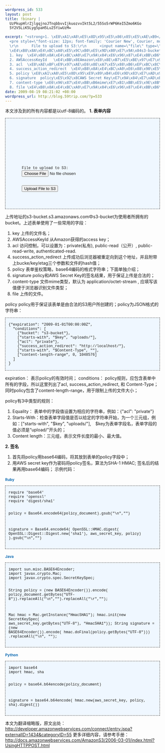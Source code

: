 ```yaml
--- 
wordpress_id: 533
layout: post
title: !binary |
  UzPkupHlrZjlgqjnoJTnqbbvvIjkuozvvIkt5L2/55So5rWP6KeI5Zmo6KGo
  5Y2V5LiK5Lyg5paH5Lu25YiwUzM=

excerpt: "<strong>1. \xE8\xA1\xA8\xE5\x8D\x95\xE5\x86\x85\xE5\xAE\xB9</strong>\r\n\
  <pre style=\"font-size: 12px; font-family: 'Courier New', Courier, mono; background-color: #eff7ff; overflow-x: auto; overflow-y: auto; width: 600px; padding-top: 15px; padding-right: 10px; padding-bottom: 15px; padding-left: 10px; margin: 0px; border: 1px dashed #333333;\"><code style=\"font-family: 'Courier New', Courier, mono; font-size: 12px;\">    <form action=\"https://s3-bucket.s3.amazonaws.com/\" method=\"post\" enctype=\"multipart/form-data\">\r\n      <input type=\"hidden\" name=\"key\" value=\"uploads/${filename}\">\r\n      <input type=\"hidden\" name=\"AWSAccessKeyId\" value=\"YOUR_AWS_ACCESS_KEY\">\r\n      <input type=\"hidden\" name=\"acl\" value=\"private\">\r\n      <input type=\"hidden\" name=\"success_action_redirect\" value=\"http://localhost/\">\r\n      <input type=\"hidden\" name=\"policy\" value=\"YOUR_POLICY_DOCUMENT_BASE64_ENCODED\">\r\n      <input type=\"hidden\" name=\"signature\" value=\"YOUR_CALCULATED_SIGNATURE\">\r\n      <input type=\"hidden\" name=\"Content-Type\" value=\"image/jpeg\">\r\n\
  \r\n      File to upload to S3:\r\n      <input name=\"file\" type=\"file\">\r\n      <br>\r\n      <input type=\"submit\" value=\"Upload File to S3\">\r\n    </form> </code></pre>\r\n\
  \xE4\xB8\x8A\xE4\xBC\xA0\xE5\x9C\xB0\xE5\x9D\x80\xE7\x9A\x84s3-bucket.s3.amazonaws.com\xE4\xB8\xADs3-bucket\xE4\xB8\xBA\xE4\xBD\xBF\xE7\x94\xA8\xE8\x80\x85\xE6\x89\x80\xE6\x8B\xA5\xE6\x9C\x89\xE7\x9A\x84bucket\xE3\x80\x82\xE4\xB8\x8A\xE8\xBF\xB0\xE8\xA1\xA8\xE5\x8D\x95\xE4\xBD\xBF\xE7\x94\xA8\xE4\xBA\x86\xE4\xB8\x80\xE4\xBA\x9B\xE5\xB8\xB8\xE7\x94\xA8\xE7\x9A\x84\xE5\xAD\x97\xE6\xAE\xB5\xEF\xBC\x9A\r\n\
  1. key  \xE4\xB8\x8A\xE4\xBC\xA0\xE7\x9A\x84\xE6\x96\x87\xE4\xBB\xB6\xE5\x90\x8D\xEF\xBC\x9B\r\n\
  2. AWSAccessKeyId   \xE4\xBB\x8EAmazon\xE8\x8E\xB7\xE5\xBE\x97\xE7\x9A\x84access key\xEF\xBC\x9B\r\n\
  3. acl  \xE8\xAE\xBF\xE9\x97\xAE\xE6\x8E\xA7\xE5\x88\xB6\xEF\xBC\x8C\xE5\x8F\xAF\xE4\xBB\xA5\xE8\xAE\xBE\xE7\xBD\xAE\xE4\xB8\xBA\xEF\xBC\x9Aprivate(\xE7\xA7\x81\xE6\x9C\x89)\xE3\x80\x81public-read\xEF\xBC\x88\xE5\x85\xAC\xE5\xBC\x80\xEF\xBC\x89\xEF\xBC\x9B\r\n\
  4. success_action_redirect  \xE4\xB8\x8A\xE4\xBC\xA0\xE6\x88\x90\xE5\x8A\x9F\xE5\x90\x8E\xE6\xB5\x8F\xE8\xA7\x88\xE5\x99\xA8\xE8\xA2\xAB\xE9\x87\x8D\xE5\xAE\x9A\xE5\x90\x91\xE5\x88\xB0\xE8\xBF\x99\xE4\xB8\xAA\xE5\x9C\xB0\xE5\x9D\x80\xEF\xBC\x8C\xE5\xB9\xB6\xE4\xB8\x94\xE9\x99\x84\xE5\xB8\xA6\xE4\xB8\x8Abucke/key/etag\xE4\xB8\x89\xE4\xB8\xAA\xE5\x8F\x82\xE6\x95\xB0\xE5\x92\x8C\xE6\x96\x87\xE4\xBB\xB6\xE7\x9A\x84hash\xE5\x80\xBC\xEF\xBC\x9B\r\n\
  5. policy \xE8\xA1\xA8\xE5\x8D\x95\xE9\x89\xB4\xE6\x9D\x83\xE7\xAD\x96\xE7\x95\xA5\xEF\xBC\x8Cbase64\xE7\xBC\x96\xE7\xA0\x81\xE7\x9A\x84\xE6\xA0\xBC\xE5\xBC\x8F\xE5\xAD\x97\xE7\xAC\xA6\xE4\xB8\xB2\xEF\xBC\x9B\xE4\xB8\x8B\xE9\x9D\xA2\xE5\x8D\x95\xE7\x8B\xAC\xE4\xBB\x8B\xE7\xBB\x8D\xEF\xBC\x9B\r\n\
  6. signature  policy\xE5\x92\x8CAWS Secret Key\xE7\x9A\x84\xE7\xAD\xBE\xE5\x90\x8D\xE7\xBB\x93\xE6\x9E\x9C\xEF\xBC\x8C\xE7\x94\xA8\xE4\xBA\x8E\xE4\xBF\x9D\xE8\xAF\x81\xE4\xB8\x8A\xE4\xBC\xA0\xE6\x98\xAF\xE5\x90\x88\xE6\xB3\x95\xE7\x9A\x84\xEF\xBC\x9B\r\n\
  7. content-type \xE6\x96\x87\xE4\xBB\xB6mime\xE7\xB1\xBB\xE5\x9E\x8B\xEF\xBC\x8C\xE9\xBB\x98\xE8\xAE\xA4\xE4\xB8\xBA application/octet-stream , \xE5\xBA\x94\xE5\xA1\xAB\xE5\x86\x99\xE8\xAF\xA5\xE5\x80\xBC\xE4\xBE\xBF\xE4\xBA\x8E\xE6\xB5\x8F\xE8\xA7\x88\xE5\x99\xA8\xE8\xAF\x86\xE5\x88\xAB\xE6\x96\x87\xE4\xBB\xB6\xE7\xB1\xBB\xE5\x9E\x8B\xEF\xBC\x9B\r\n\
  8. file \xE4\xB8\x8A\xE4\xBC\xA0\xE7\x9A\x84\xE6\x96\x87\xE4\xBB\xB6\xE3\x80\x82"
date: 2009-08-19 08:21:02 +08:00
wordpress_url: http://blog.59trip.com/?p=533
---
```

本文涉及到的所有内容都是以utf-8编码的。
<strong>1. 表单内容</strong>
<pre style="font-size: 12px; font-family: 'Courier New', Courier, mono; background-color: #eff7ff; overflow-x: auto; overflow-y: auto; padding-top: 15px; padding-right: 10px; padding-bottom: 15px; padding-left: 10px; margin: 0px; border: 1px dashed #333333;"><code style="font-family: 'Courier New', Courier, mono; font-size: 12px;">    <form action="https://s3-bucket.s3.amazonaws.com/" method="post" enctype="multipart/form-data">
      <input type="hidden" name="key" value="uploads/${filename}">
      <input type="hidden" name="AWSAccessKeyId" value="YOUR_AWS_ACCESS_KEY">
      <input type="hidden" name="acl" value="private">
      <input type="hidden" name="success_action_redirect" value="http://localhost/">
      <input type="hidden" name="policy" value="YOUR_POLICY_DOCUMENT_BASE64_ENCODED">
      <input type="hidden" name="signature" value="YOUR_CALCULATED_SIGNATURE">
      <input type="hidden" name="Content-Type" value="image/jpeg">

      File to upload to S3:
      <input name="file" type="file">
      <br>
      <input type="submit" value="Upload File to S3">
    </form> </code></pre>
上传地址的s3-bucket.s3.amazonaws.com中s3-bucket为使用者所拥有的bucket。上述表单使用了一些常用的字段：
1. key  上传的文件名；
2. AWSAccessKeyId   从Amazon获得的access key；
3. acl  访问控制，可以设置为：private(私有), public-read（公开）, public-read-write, authenticated-read.
4. success_action_redirect  上传成功后浏览器被重定向到这个地址，并且附带上bucke/key/etag三个参数和文件的hash值；
5. policy 表单鉴权策略，base64编码的格式字符串；下面单独介绍；
6. signature  policy和AWS Secret Key的签名结果，用于保证上传是合法的；
7. content-type 文件mime类型，默认为 application/octet-stream , 应填写该值便于浏览器识别文件类型；
8. file 上传的文件。
<!--more-->
policy
policy用于保证该表单是由合法的S3用户所创建的；policy为JSON格式的字符串：
<pre style="font-size: 12px; font-family: 'Courier New', Courier, mono; background-color: #eff7ff; overflow-x: auto; overflow-y: auto; padding-top: 15px; padding-right: 10px; padding-bottom: 15px; padding-left: 10px; margin: 0px; border: 1px dashed #333333;"><code style="font-family: 'Courier New', Courier, mono; font-size: 12px;">{"expiration": "2009-01-01T00:00:00Z",
  "conditions": [
    {"bucket": "s3-bucket"},
    ["starts-with", "$key", "uploads/"],
    {"acl": "private"},
    {"success_action_redirect": "http://localhost/"},
    ["starts-with", "$Content-Type", ""],
    ["content-length-range", 0, 1048576]
  ]
}</code></pre>
expiration： 表示policy的有效时间；
conditions： policy规则，应包含表单中所有的字段，所以这里列出了acl, success_action_redirect, 和 Content-Type；同时policy包含了content-length-range，用于限制上传的文件大小；

policy有3中类型的规则：
1. Equality： 表单中的字段值设置为相应的字符串，例如：{"acl": "private"}
2. Starts-With：检查表单字段值是否以给定的字符串开始，为一个三元组，例如：["starts-with", "$key", "uploads/"],　$key为表单字段名，表单字段的值必须是“upload/”开头的；
3. Content length：三元组，表示文件长度的最小、最大值。

<strong>2. 签名</strong>
1. 首先将policy用base64编码，将其放到表单的policy字段中；
2. 用AWS secret key作为密码将policy签名，算法为SHA-1 HMAC; 签名后的结果再用base64编码；
示例代码：
<h3 id="ruby" style="color: #146eb4; font-size: 12px; font-weight: bold; padding: 0px;">Ruby</h3>
<pre style="font-size: 12px; font-family: 'Courier New', Courier, mono; background-color: #eff7ff; overflow-x: auto; overflow-y: auto;padding-top: 15px; padding-right: 10px; padding-bottom: 15px; padding-left: 10px; margin: 0px; border: 1px dashed #333333;"><code style="font-family: 'Courier New', Courier, mono; font-size: 12px;">require 'base64'
require 'openssl'
require 'digest/sha1'

policy = Base64.encode64(policy_document).gsub("\n","")

signature = Base64.encode64(
    OpenSSL::HMAC.digest(
        OpenSSL::Digest::Digest.new('sha1'), 
        aws_secret_key, policy)
    ).gsub("\n","")
</code></pre>
<h3 id="java" style="color: #146eb4; font-size: 12px; font-weight: bold; padding: 0px;">Java</h3>
<pre style="font-size: 12px; font-family: 'Courier New', Courier, mono; background-color: #eff7ff; overflow-x: auto; overflow-y: auto;padding-top: 15px; padding-right: 10px; padding-bottom: 15px; padding-left: 10px; margin: 0px; border: 1px dashed #333333;"><code style="font-family: 'Courier New', Courier, mono; font-size: 12px;">import sun.misc.BASE64Encoder;
import javax.crypto.Mac;
import javax.crypto.spec.SecretKeySpec;

String policy = (new BASE64Encoder()).encode(
    policy_document.getBytes("UTF-8")).replaceAll("\n","").replaceAll("\r","");

Mac hmac = Mac.getInstance("HmacSHA1");
hmac.init(new SecretKeySpec(
    aws_secret_key.getBytes("UTF-8"), "HmacSHA1"));
String signature = (new BASE64Encoder()).encode(
    hmac.doFinal(policy.getBytes("UTF-8")))
    .replaceAll("\n", "");
</code></pre>
<h3 id="python" style="color: #146eb4; font-size: 12px; font-weight: bold; padding: 0px;">Python</h3>
<pre style="font-size: 12px; font-family: 'Courier New', Courier, mono; background-color: #eff7ff; overflow-x: auto; overflow-y: auto;padding-top: 15px; padding-right: 10px; padding-bottom: 15px; padding-left: 10px; margin: 0px; border: 1px dashed #333333;"><code style="font-family: 'Courier New', Courier, mono; font-size: 12px;">import base64
import hmac, sha

policy = base64.b64encode(policy_document)

signature = base64.b64encode(
    hmac.new(aws_secret_key, policy, sha).digest())</code></pre>

本文为翻译缩略版，原文出处：<a href="http://developer.amazonwebservices.com/connect/entry.jspa?externalID=1434&categoryID=55">http://developer.amazonwebservices.com/connect/entry.jspa?externalID=1434&categoryID=55</a>
更多详细内容，请参考手册：<a href="http://docs.amazonwebservices.com/AmazonS3/2006-03-01/index.html?UsingHTTPPOST.html">http://docs.amazonwebservices.com/AmazonS3/2006-03-01/index.html?UsingHTTPPOST.html</a>
